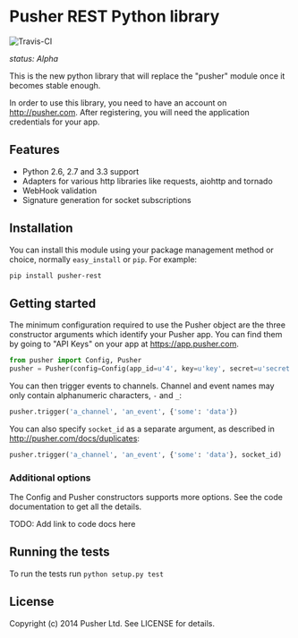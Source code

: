 Pusher REST Python library
==========================

![Travis-CI](https://travis-ci.org/pusher/pusher-rest-python.svg)

*status: Alpha*

This is the new python library that will replace the "pusher" module once it
becomes stable enough.

In order to use this library, you need to have an account on
http://pusher.com. After registering, you will need the application
credentials for your app.

Features
--------

* Python 2.6, 2.7 and 3.3 support
* Adapters for various http libraries like requests, aiohttp and tornado
* WebHook validation
* Signature generation for socket subscriptions

Installation
------------

You can install this module using your package management method or choice,
normally `easy_install` or `pip`. For example:

```bash
pip install pusher-rest
```

Getting started
---------------

The minimum configuration required to use the Pusher object are the three
constructor arguments which identify your Pusher app. You can find them by
going to "API Keys" on your app at https://app.pusher.com.

```python
from pusher import Config, Pusher
pusher = Pusher(config=Config(app_id=u'4', key=u'key', secret=u'secret'))
```

You can then trigger events to channels. Channel and event names may only
contain alphanumeric characters, `-` and `_`:

```python
pusher.trigger('a_channel', 'an_event', {'some': 'data'})
```

You can also specify `socket_id` as a separate argument, as described in
<http://pusher.com/docs/duplicates>:

```python
pusher.trigger('a_channel', 'an_event', {'some': 'data'}, socket_id)
```

### Additional options

The Config and Pusher constructors supports more options. See the code
documentation to get all the details.

TODO: Add link to code docs here

Running the tests
-----------------

To run the tests run `python setup.py test`

License
-------

Copyright (c) 2014 Pusher Ltd. See LICENSE for details.


